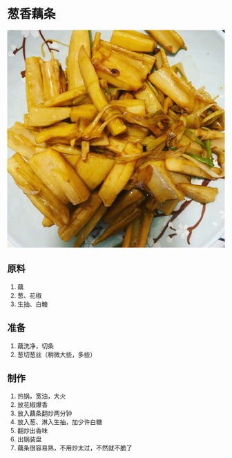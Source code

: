 # 葱香藕条

![&#x8471;&#x9999;&#x85D5;&#x6761;](.gitbook/assets/7f0079b5-11a5-4ed4-8df1-e07d802f2657.jpg)

## 原料

1. 藕
2. 葱、花椒
3. 生抽、白糖

## 准备

1. 藕洗净，切条
2. 葱切葱丝（稍微大些，多些）

## 制作

1. 热锅，宽油，大火
2. 放花椒爆香
3. 放入藕条翻炒两分钟
4. 放入葱、淋入生抽，加少许白糖
5. 翻炒出香味
6. 出锅装盘
7. 藕条很容易熟，不用炒太过，不然就不脆了

